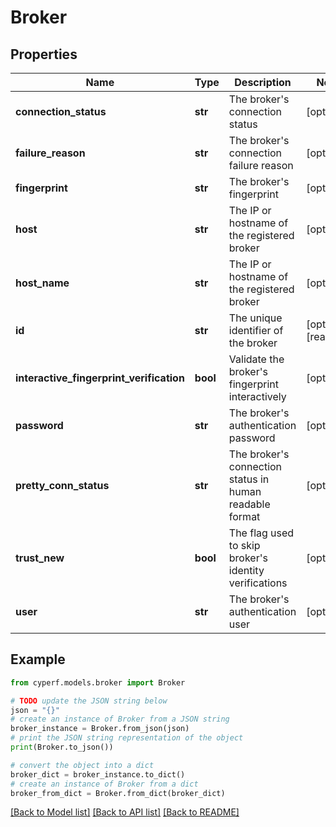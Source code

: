 # Broker


## Properties

Name | Type | Description | Notes
------------ | ------------- | ------------- | -------------
**connection_status** | **str** | The broker&#39;s connection status | [optional] 
**failure_reason** | **str** | The broker&#39;s connection failure reason | [optional] 
**fingerprint** | **str** | The broker&#39;s fingerprint | [optional] 
**host** | **str** | The IP or hostname of the registered broker | [optional] 
**host_name** | **str** | The IP or hostname of the registered broker | [optional] 
**id** | **str** | The unique identifier of the broker | [optional] [readonly] 
**interactive_fingerprint_verification** | **bool** | Validate the broker&#39;s fingerprint interactively | [optional] 
**password** | **str** | The broker&#39;s authentication password | [optional] 
**pretty_conn_status** | **str** | The broker&#39;s connection status in human readable format | [optional] 
**trust_new** | **bool** | The flag used to skip broker&#39;s identity verifications | [optional] 
**user** | **str** | The broker&#39;s authentication user | [optional] 

## Example

```python
from cyperf.models.broker import Broker

# TODO update the JSON string below
json = "{}"
# create an instance of Broker from a JSON string
broker_instance = Broker.from_json(json)
# print the JSON string representation of the object
print(Broker.to_json())

# convert the object into a dict
broker_dict = broker_instance.to_dict()
# create an instance of Broker from a dict
broker_from_dict = Broker.from_dict(broker_dict)
```
[[Back to Model list]](../README.md#documentation-for-models) [[Back to API list]](../README.md#documentation-for-api-endpoints) [[Back to README]](../README.md)


